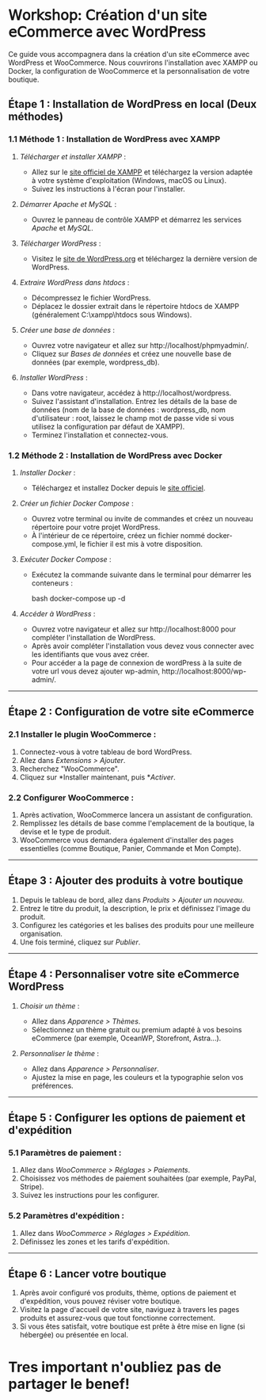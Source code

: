 # 𝖶𝗈𝗋𝗄𝗌𝗁𝗈𝗉: 𝖢𝗋é𝖺𝗍𝗂𝗈𝗇 𝖽'𝗎𝗇 𝗌𝗂𝗍𝖾 𝖾𝖢𝗈𝗆𝗆𝖾𝗋𝖼𝖾 𝖺𝗏𝖾𝖼 𝖶𝗈𝗋𝖽𝖯𝗋𝖾𝗌𝗌

Ce guide vous accompagnera dans la création d'un site eCommerce avec WordPress et WooCommerce. 
Nous couvrirons l'installation avec XAMPP ou Docker, la configuration de WooCommerce et la personnalisation de votre boutique.

## Étape 1 : Installation de WordPress en local (Deux méthodes)

### 1.1 Méthode 1 : Installation de WordPress avec XAMPP

1. *Télécharger et installer XAMPP* :
   - Allez sur le [site officiel de XAMPP](https://www.apachefriends.org/index.html) et téléchargez la version adaptée à votre système d'exploitation (Windows, macOS ou Linux).
   - Suivez les instructions à l'écran pour l'installer.

2. *Démarrer Apache et MySQL* :
   - Ouvrez le panneau de contrôle XAMPP et démarrez les services *Apache* et *MySQL*.

3. *Télécharger WordPress* :
   - Visitez le [site de WordPress.org](https://wordpress.org/download/) et téléchargez la dernière version de WordPress.

4. *Extraire WordPress dans htdocs* :
   - Décompressez le fichier WordPress.
   - Déplacez le dossier extrait dans le répertoire htdocs de XAMPP (généralement C:\xampp\htdocs sous Windows).

5. *Créer une base de données* :
   - Ouvrez votre navigateur et allez sur http://localhost/phpmyadmin/.
   - Cliquez sur *Bases de données* et créez une nouvelle base de données (par exemple, wordpress_db).

6. *Installer WordPress* :
   - Dans votre navigateur, accédez à http://localhost/wordpress.
   - Suivez l'assistant d'installation. Entrez les détails de la base de données (nom de la base de données : wordpress_db, nom d'utilisateur : root, laissez le champ mot de passe vide si vous utilisez la configuration par défaut de XAMPP).
   - Terminez l'installation et connectez-vous.

### 1.2 Méthode 2 : Installation de WordPress avec Docker

1. *Installer Docker* :
   - Téléchargez et installez Docker depuis le [site officiel](https://www.docker.com/products/docker-desktop).

2. *Créer un fichier Docker Compose* :
   - Ouvrez votre terminal ou invite de commandes et créez un nouveau répertoire pour votre projet WordPress.
   - À l'intérieur de ce répertoire, créez un fichier nommé docker-compose.yml, le fichier il est mis à votre disposition. 


3. *Exécuter Docker Compose* :
   - Exécutez la commande suivante dans le terminal pour démarrer les conteneurs :

     bash
     docker-compose up -d
     

4. *Accéder à WordPress* :
   - Ouvrez votre navigateur et allez sur http://localhost:8000 pour compléter l'installation de WordPress.
   - Après avoir compléter l'installation vous devez vous connecter avec les identifiants que vous avez créer.
   - Pour accéder a la page de connexion de wordPress à la suite de votre url vous devez ajouter wp-admin, http://localhost:8000/wp-admin/.

---

## Étape 2 : Configuration de votre site eCommerce

### 2.1 Installer le plugin WooCommerce :
1. Connectez-vous à votre tableau de bord WordPress.
2. Allez dans *Extensions > Ajouter*.
3. Recherchez "WooCommerce".
4. Cliquez sur *Installer maintenant, puis **Activer*.

### 2.2 Configurer WooCommerce :
1. Après activation, WooCommerce lancera un assistant de configuration.
2. Remplissez les détails de base comme l'emplacement de la boutique, la devise et le type de produit.
3. WooCommerce vous demandera également d'installer des pages essentielles (comme Boutique, Panier, Commande et Mon Compte).

---

## Étape 3 : Ajouter des produits à votre boutique

1. Depuis le tableau de bord, allez dans *Produits > Ajouter un nouveau*.
2. Entrez le titre du produit, la description, le prix et définissez l'image du produit.
3. Configurez les catégories et les balises des produits pour une meilleure organisation.
4. Une fois terminé, cliquez sur *Publier*.

---

## Étape 4 : Personnaliser votre site eCommerce WordPress

1. *Choisir un thème* :
   - Allez dans *Apparence > Thèmes*.
   - Sélectionnez un thème gratuit ou premium adapté à vos besoins eCommerce (par exemple, OceanWP, Storefront, Astra...).

2. *Personnaliser le thème* :
   - Allez dans *Apparence > Personnaliser*.
   - Ajustez la mise en page, les couleurs et la typographie selon vos préférences.

---

## Étape 5 : Configurer les options de paiement et d'expédition

### 5.1 Paramètres de paiement :
1. Allez dans *WooCommerce > Réglages > Paiements*.
2. Choisissez vos méthodes de paiement souhaitées (par exemple, PayPal, Stripe).
3. Suivez les instructions pour les configurer.

### 5.2 Paramètres d'expédition :
1. Allez dans *WooCommerce > Réglages > Expédition*.
2. Définissez les zones et les tarifs d'expédition.

---

## Étape 6 : Lancer votre boutique

1. Après avoir configuré vos produits, thème, options de paiement et d'expédition, vous pouvez réviser votre boutique.
2. Visitez la page d'accueil de votre site, naviguez à travers les pages produits et assurez-vous que tout fonctionne correctement.
3. Si vous êtes satisfait, votre boutique est prête à être mise en ligne (si hébergée) ou présentée en local.

# Tres important n'oubliez pas de partager le benef!
